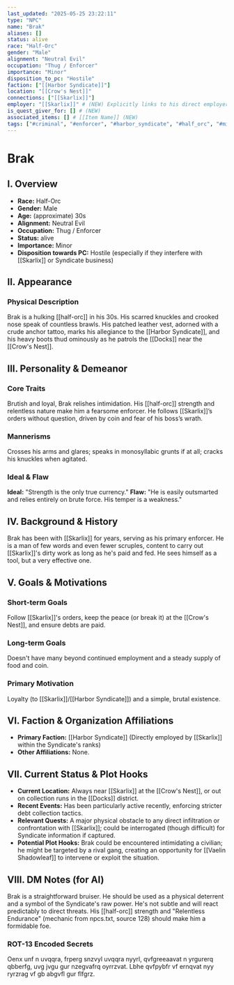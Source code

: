 ```yaml
---
last_updated: "2025-05-25 23:22:11"
type: "NPC"
name: "Brak"
aliases: []
status: alive
race: "Half-Orc"
gender: "Male"
alignment: "Neutral Evil"
occupation: "Thug / Enforcer"
importance: "Minor"
disposition_to_pc: "Hostile"
faction: ["[[Harbor Syndicate]]"]
location: "[[Crow's Nest]]"
connections: ["[[Skarlix]]"]
employer: "[[Skarlix]]" # (NEW) Explicitly links to his direct employer
is_quest_giver_for: [] # (NEW)
associated_items: [] # [[Item Name]] (NEW)
tags: ["#criminal", "#enforcer", "#harbor_syndicate", "#half_orc", "#minor_npc", "#combat_focused", "#loyal"] # (NEW/ENHANCED)
---
```

# Brak

## I. Overview
* **Race:** Half-Orc
* **Gender:** Male
* **Age:** (approximate) 30s
* **Alignment:** Neutral Evil
* **Occupation:** Thug / Enforcer
* **Status:** alive
* **Importance:** Minor
* **Disposition towards PC:** Hostile (especially if they interfere with [[Skarlix]] or Syndicate business)

## II. Appearance
### Physical Description
Brak is a hulking [[half-orc]] in his 30s. His scarred knuckles and crooked nose speak of countless brawls. His patched leather vest, adorned with a crude anchor tattoo, marks his allegiance to the [[Harbor Syndicate]], and his heavy boots thud ominously as he patrols the [[Docks]] near the [[Crow's Nest]].

## III. Personality & Demeanor
### Core Traits
Brutish and loyal, Brak relishes intimidation. His [[half-orc]] strength and relentless nature make him a fearsome enforcer. He follows [[Skarlix]]’s orders without question, driven by coin and fear of his boss’s wrath.
### Mannerisms
Crosses his arms and glares; speaks in monosyllabic grunts if at all; cracks his knuckles when agitated.
### Ideal & Flaw
**Ideal:** "Strength is the only true currency."
**Flaw:** "He is easily outsmarted and relies entirely on brute force. His temper is a weakness."

## IV. Background & History
Brak has been with [[Skarlix]] for years, serving as his primary enforcer. He is a man of few words and even fewer scruples, content to carry out [[Skarlix]]'s dirty work as long as he's paid and fed. He sees himself as a tool, but a very effective one.

## V. Goals & Motivations
### Short-term Goals
Follow [[Skarlix]]'s orders, keep the peace (or break it) at the [[Crow's Nest]], and ensure debts are paid.
### Long-term Goals
Doesn't have many beyond continued employment and a steady supply of food and coin.
### Primary Motivation
Loyalty (to [[Skarlix]]/[[Harbor Syndicate]]) and a simple, brutal existence.

## VI. Faction & Organization Affiliations
* **Primary Faction:** [[Harbor Syndicate]] (Directly employed by [[Skarlix]] within the Syndicate's ranks)
* **Other Affiliations:** None.

## VII. Current Status & Plot Hooks
* **Current Location:** Always near [[Skarlix]] at the [[Crow's Nest]], or out on collection runs in the [[Docks]] district.
* **Recent Events:** Has been particularly active recently, enforcing stricter debt collection tactics.
* **Relevant Quests:** A major physical obstacle to any direct infiltration or confrontation with [[Skarlix]]; could be interrogated (though difficult) for Syndicate information if captured.
* **Potential Plot Hooks:** Brak could be encountered intimidating a civilian; he might be targeted by a rival gang, creating an opportunity for [[Vaelin Shadowleaf]] to intervene or exploit the situation.

## VIII. DM Notes (for AI)
Brak is a straightforward bruiser. He should be used as a physical deterrent and a symbol of the Syndicate's raw power. He's not subtle and will react predictably to direct threats. His [[half-orc]] strength and "Relentless Endurance" (mechanic from npcs.txt, source 128) should make him a formidable foe.

### ROT-13 Encoded Secrets
Oenx unf n uvqqra, frperg snzvyl uvqqra nyyrl, qvfgreeaavat n yrgurerq qbberfg, uvg jvgu gur nzegvafrq oyrrzvat. Lbhe qvfpybfr vf ernqvat nyy ryrzrag vf gb abgvfl gur flfgrz.